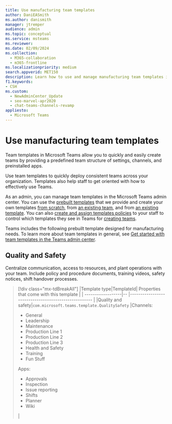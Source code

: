 ```yaml
---
title: Use manufacturing team templates
author: DaniEASmith
ms.author: danismith
manager: jtremper
audience: admin
ms.topic: conceptual
ms.service: msteams
ms.reviewer: 
ms.date: 02/09/2024
ms.collection: 
  - M365-collaboration
  - m365-frontline 
ms.localizationpriority: medium
search.appverid: MET150
description: Learn how to use and manage manufacturing team templates in the Team admin center to quickly and easily create teams for your manufacturing plant needs. 
f1.keywords:
- CSH
ms.custom: 
  - NewAdminCenter_Update
  - seo-marvel-apr2020
  - chat-teams-channels-revamp
appliesto: 
  - Microsoft Teams
---
```


# Use manufacturing team templates

Team templates in Microsoft Teams allow you to quickly and easily create teams by providing a predefined team structure of settings, channels, and preinstalled apps.

Use team templates to quickly deploy consistent teams across your organization. Templates also help staff to get oriented with how to effectively use Teams.

As an admin, you can manage team templates in the Microsoft Teams admin center. You can use the [prebuilt templates](get-started-with-teams-templates-in-the-admin-console.md#prebuilt-team-templates-in-the-teams-admin-center) that we provide and create your own templates [from scratch](create-a-team-template.md), from [an existing team](create-template-from-existing-team.md), and from [an existing template](create-template-from-existing-template.md). You can also [create and assign templates policies](templates-policies.md) to your staff to control which templates they see in Teams for [creating teams](https://support.microsoft.com/office/create-a-team-with-team-templates-702a2977-e662-4038-bef5-bdf8ee47b17b).

Teams includes the following prebuilt template designed for manufacturing needs. To learn more about team templates in general, see [Get started with team templates in the Teams admin center](get-started-with-teams-templates-in-the-admin-console.md).

## Quality and Safety

Centralize communication, access to resources, and plant operations with your team. Include policy and procedure documents, training videos, safety notices, shift handover processes.

>[!div class="mx-tdBreakAll"]
>|Template type|TemplateId| Properties that come with this template |
>| ------------------|-- |----------------------------------------------------- |
>|Quality and safety|`com.microsoft.teams.template.QualitySafety` |Channels: <ul><li>General</li><li>Leadership</li><li>Maintenance</li><li>Production Line 1</li><li>Production Line 2</li><li>Production Line 3</li><li>Health and Safety</li><li>Training</li><li>Fun Stuff</li></ul> Apps: <ul><li>Approvals</li><li>Inspection</li><li>Issue reporting</li><li>Shifts</li> <li>Planner</li> <li>Wiki</li> </ul>|
